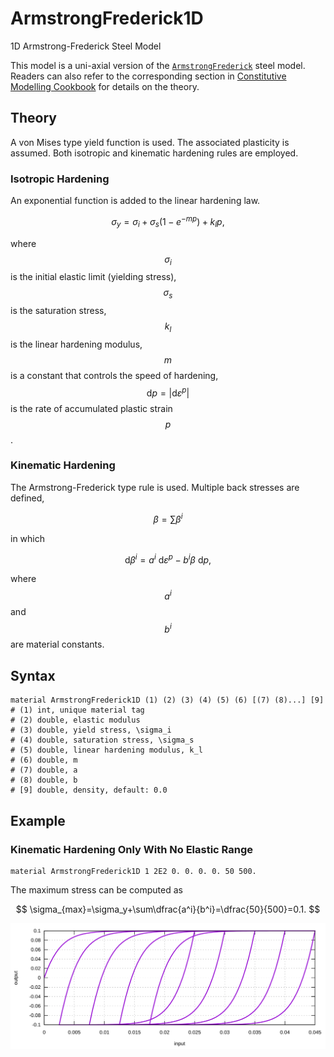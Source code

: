 # ArmstrongFrederick1D

1D Armstrong-Frederick Steel Model

This model is a uni-axial version of the [`ArmstrongFrederick`](../../Material3D/vonMises/ArmstrongFrederick.md) steel
model. Readers can also refer to the corresponding section
in [Constitutive Modelling Cookbook](https://github.com/TLCFEM/constitutive-modelling-cookbook/releases/download/latest/COOKBOOK.pdf)
for details on the theory.

## Theory

A von Mises type yield function is used.
The associated plasticity is assumed.
Both isotropic and kinematic hardening rules are employed.

### Isotropic Hardening

An exponential function is added to the linear hardening law.

$$
\sigma_y=\sigma_i+\sigma_s(1-e^{-mp})+k_lp,
$$

where $$\sigma_i$$ is the initial elastic limit (yielding stress), $$\sigma_s$$ is the saturation stress, $$k_l$$ is the
linear hardening modulus, $$m$$ is a constant that controls the speed of hardening,
$$\mathrm{d}p=\Big|\mathrm{d}\varepsilon^p\Big|$$ is the rate of accumulated plastic strain $$p$$.

### Kinematic Hardening

The Armstrong-Frederick type rule is used.
Multiple back stresses are defined,

$$
\beta=\sum\beta^i
$$

in which

$$
\mathrm{d}\beta^i=a^i~\mathrm{d}\varepsilon^p-b^i\beta~\mathrm{d}p,
$$

where $$a^i$$ and $$b^i$$ are material constants.

## Syntax

```
material ArmstrongFrederick1D (1) (2) (3) (4) (5) (6) [(7) (8)...] [9]
# (1) int, unique material tag
# (2) double, elastic modulus
# (3) double, yield stress, \sigma_i
# (4) double, saturation stress, \sigma_s
# (5) double, linear hardening modulus, k_l
# (6) double, m
# (7) double, a
# (8) double, b
# [9] double, density, default: 0.0
```

## Example

### Kinematic Hardening Only With No Elastic Range

```
material ArmstrongFrederick1D 1 2E2 0. 0. 0. 0. 50 500.
```

The maximum stress can be computed as

$$
\sigma_{max}=\sigma_y+\sum\dfrac{a^i}{b^i}=\dfrac{50}{500}=0.1.
$$

![Example 1](ArmstrongFrederick1D.EX1.svg)
